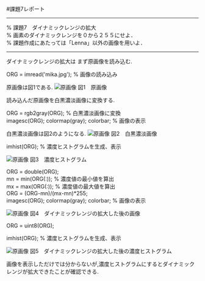 #課題7レポート
___
% 課題7　ダイナミックレンジの拡大  
% 画素のダイナミックレンジを０から２５５にせよ．   
% 課題作成にあたっては「Lenna」以外の画像を用いよ． 
___
ダイナミックレンジの拡大は
まず原画像を読み込む.

ORG = imread('mika.jpg'); % 画像の読み込み

原画像は図1である.
![原画像](https://github.com/fujikawabata/MATLAB/blob/master/image/mika.jpg)
図1　原画像

読み込んだ原画像を白黒濃淡画像に変換する.

ORG = rgb2gray(ORG); % 白黒濃淡画像に変換  
imagesc(ORG); colormap(gray); colorbar; % 画像の表示

白黒濃淡画像は図2のようになる.
![原画像](https://github.com/fujikawabata/MATLAB/blob/master/image/kadai7/kadai7-1.jpg)
図2　白黒濃淡画像

imhist(ORG); % 濃度ヒストグラムを生成、表示

![原画像](https://github.com/fujikawabata/MATLAB/blob/master/image/kadai7/kadai7-2.jpg)
図3　濃度ヒストグラム

ORG = double(ORG);  
mn = min(ORG(:)); % 濃度値の最小値を算出  
mx = max(ORG(:)); % 濃度値の最大値を算出  
ORG = (ORG-mn)/(mx-mn)*255;  
imagesc(ORG); colormap(gray); colorbar; % 画像の表示

![原画像](https://github.com/fujikawabata/MATLAB/blob/master/image/kadai7/kadai7-3.jpg)
図4　ダイナミックレンジの拡大した後の画像

ORG = uint8(ORG);


imhist(ORG); % 濃度ヒストグラムを生成、表示

![原画像](https://github.com/fujikawabata/MATLAB/blob/master/image/kadai7/kadai7-4.jpg)
図5　ダイナミックレンジの拡大した後の濃度ヒストグラム

画像を表示しただけでは分からないが,濃度ヒストグラムにするとダイナミックレンジが拡大できたことが確認できる.
